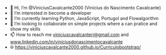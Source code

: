 - 👋 Hi, I’m @ViniciusCavalcante2000 (Vinícius do Nascimento Cavalcante)
- 👀 I’m interested in become a developer
- 🌱 I’m currently learning Python, JavaScript, Portugol and Flowalgorithm
- 💞️ I’m looking to collaborate on simple projects where a can pratice and show my skills 
- 📫 How to reach me viniciuscavalcanterj@gmail.com and www.linkedin.com/in/viniciusdonascimentocavalcante
- 🌐 https://viniciuscavalcante2000.github.io/Curriculobootstrap/

<!---
ViniciusCavalcante2000/ViniciusCavalcante2000 is a ✨ special ✨ repository because its `README.md` (this file) appears on your GitHub profile.
You can click the Preview link to take a look at your changes.
--->
